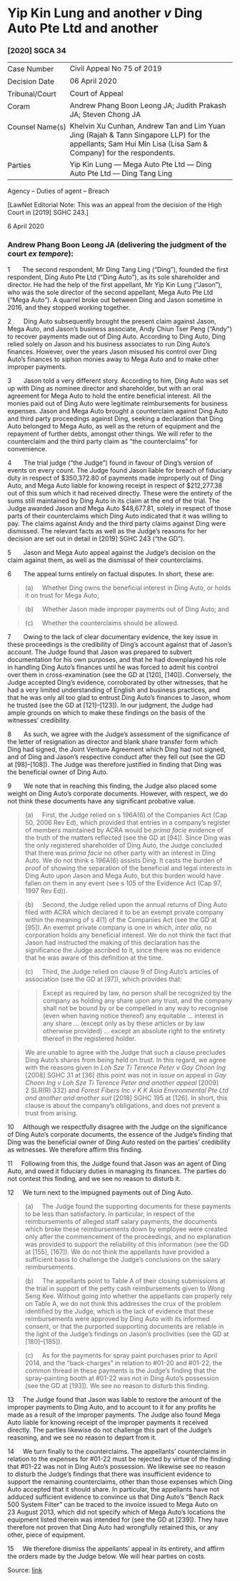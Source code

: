 <style>.footnotes::before { content: "Footnotes:"; }</style>
# Yip Kin Lung and another _v_ Ding Auto Pte Ltd and another  

### \[2020\] SGCA 34

<table id="info-table"><tbody><tr class="info-row"><td class="txt-label" style="padding: 4px 0px; white-space: nowrap" valign="top">Case Number</td><td class="txt-body">Civil Appeal No 75 of 2019</td></tr><tr class="info-row"><td class="txt-label" style="padding: 4px 0px; white-space: nowrap" valign="top">Decision Date</td><td class="txt-body">06 April 2020</td></tr><tr class="info-row"><td class="txt-label" style="padding: 4px 0px; white-space: nowrap" valign="top">Tribunal/Court</td><td class="txt-body">Court of Appeal</td></tr><tr class="info-row"><td class="txt-label" style="padding: 4px 0px; white-space: nowrap" valign="top">Coram</td><td class="txt-body">Andrew Phang Boon Leong JA; Judith Prakash JA; Steven Chong JA</td></tr><tr class="info-row"><td class="txt-label" style="padding: 4px 0px; white-space: nowrap" valign="top">Counsel Name(s)</td><td class="txt-body">Khelvin Xu Cunhan, Andrew Tan and Lim Yuan Jing (Rajah &amp; Tann Singapore LLP) for the appellants; Sam Hui Min Lisa (Lisa Sam &amp; Company) for the respondents.</td></tr><tr class="info-row"><td class="txt-label" style="padding: 4px 0px; white-space: nowrap" valign="top">Parties</td><td class="txt-body">Yip Kin Lung — Mega Auto Pte Ltd — Ding Auto Pte Ltd — Ding Tang Ling</td></tr></tbody></table>

Agency – Duties of agent – Breach

\[LawNet Editorial Note: This was an appeal from the decision of the High Court in <span class="citation">\[2019\] SGHC 243</span>.\]

6 April 2020

### Andrew Phang Boon Leong JA (delivering the judgment of the court _ex tempore_):

1       The second respondent, Mr Ding Tang Ling (“Ding”), founded the first respondent, Ding Auto Pte Ltd (“Ding Auto”), as its sole shareholder and director. He had the help of the first appellant, Mr Yip Kin Lung (“Jason”), who was the sole director of the second appellant, Mega Auto Pte Ltd (“Mega Auto”). A quarrel broke out between Ding and Jason sometime in 2016, and they stopped working together.

2       Ding Auto subsequently brought the present claim against Jason, Mega Auto, and Jason’s business associate, Andy Chiun Tser Peng (“Andy”) to recover payments made out of Ding Auto. According to Ding Auto, Ding relied solely on Jason and his business associates to run Ding Auto’s finances. However, over the years Jason misused his control over Ding Auto’s finances to siphon monies away to Mega Auto and to make other improper payments.

3       Jason told a very different story. According to him, Ding Auto was set up with Ding as nominee director and shareholder, but with an oral agreement for Mega Auto to hold the entire beneficial interest. All the monies paid out of Ding Auto were legitimate reimbursements for business expenses. Jason and Mega Auto brought a counterclaim against Ding Auto and third party proceedings against Ding, seeking a declaration that Ding Auto belonged to Mega Auto, as well as the return of equipment and the repayment of further debts, amongst other things. We will refer to the counterclaim and the third party claim as “the counterclaims” for convenience.

4       The trial judge (“the Judge”) found in favour of Ding’s version of events on every count. The Judge found Jason liable for breach of fiduciary duty in respect of $350,372.80 of payments made improperly out of Ding Auto, and Mega Auto liable for knowing receipt in respect of $212,277.38 out of this sum which it had received directly. These were the entirety of the sums still maintained by Ding Auto in its claim at the end of the trial. The Judge awarded Jason and Mega Auto $48,677.81, solely in respect of those parts of their counterclaims which Ding Auto indicated that it was willing to pay. The claims against Andy and the third party claims against Ding were dismissed. The relevant facts as well as the Judge’s reasons for her decision are set out in detail in <span class="citation">\[2019\] SGHC 243</span> (“the GD”).

5       Jason and Mega Auto appeal against the Judge’s decision on the claim against them, as well as the dismissal of their counterclaims.

6       The appeal turns entirely on factual disputes. In short, these are:

> (a)     Whether Ding owns the beneficial interest in Ding Auto, or holds it on trust for Mega Auto;

> (b)     Whether Jason made improper payments out of Ding Auto; and

> (c)     Whether the counterclaims should be allowed.

7       Owing to the lack of clear documentary evidence, the key issue in these proceedings is the credibility of Ding’s account against that of Jason’s account. The Judge found that Jason was prepared to subvert documentation for his own purposes, and that he had downplayed his role in handling Ding Auto’s finances until he was forced to admit his control over them in cross-examination (see the GD at \[120\], \[140\]). Conversely, the Judge accepted Ding’s evidence, corroborated by other witnesses, that he had a very limited understanding of English and business practices, and that he was only all too glad to entrust Ding Auto’s finances to Jason, whom he trusted (see the GD at \[121\]–\[123\]). In our judgment, the Judge had ample grounds on which to make these findings on the basis of the witnesses’ credibility.

8       As such, we agree with the Judge’s assessment of the significance of the letter of resignation as director and blank share transfer form which Ding had signed, the Joint Venture Agreement which Ding had not signed, and of Ding and Jason’s respective conduct after they fell out (see the GD at \[98\]–\[108\]). The Judge was therefore justified in finding that Ding was the beneficial owner of Ding Auto.

9       We note that in reaching this finding, the Judge also placed some weight on Ding Auto’s corporate documents. However, with respect, we do not think these documents have any significant probative value.

> (a)     First, the Judge relied on s 196A(6) of the Companies Act (Cap 50, 2006 Rev Ed), which provided that entries in a company’s register of members maintained by ACRA would be _prima facie_ evidence of the truth of the matters reflected (see the GD at \[94\]). Since Ding was the only registered shareholder of Ding Auto, the Judge concluded that there was _prima facie_ no other party with an interest in Ding Auto. We do not think s 196A(6) assists Ding. It casts the burden of proof of showing the separation of the beneficial and legal interests in Ding Auto upon Jason and Mega Auto, but this burden would have fallen on them in any event (see s 105 of the Evidence Act (Cap 97, 1997 Rev Ed)).

> (b)     Second, the Judge relied upon the annual returns of Ding Auto filed with ACRA which declared it to be an exempt private company within the meaning of s 4(1) of the Companies Act (see the GD at \[95\]). An exempt private company is one in which, _inter alia_, no corporation holds any beneficial interest. We do not think the fact that Jason had instructed the making of this declaration has the significance the Judge ascribed to it, since there was no evidence that he was aware of this definition at the time.

> (c)     Third, the Judge relied on clause 9 of Ding Auto’s articles of association (see the GD at \[97\]), which provides that:

>> Except as required by law, no person shall be recognized by the company as holding any share upon any trust, and the company shall not be bound by or be compelled in any way to recognise (even when having notice thereof) any equitable … interest in any share … (except only as by these articles or by law otherwise provided) … except an absolute right to the entirety thereof in the registered holder.

> We are unable to agree with the Judge that such a clause precludes Ding Auto’s shares from being held on trust. In this regard, we agree with the reasons given in _Loh Sze Ti Terence Peter v Gay Choon Ing_ <span class="citation">\[2008\] SGHC 31</span> at \[36\] (this point was not in issue on appeal in _Gay Choon Ing v Loh Sze Ti Terence Peter and another appeal_ <span class="citation">\[2009\] 2 SLR(R) 332</span>) and _Forest Fibers Inc v K K Asia Environmental Pte Ltd and another and another suit_ <span class="citation">\[2018\] SGHC 195</span> at \[126\]. In short, this clause is about the company’s obligations, and does not prevent a trust from arising.

10     Although we respectfully disagree with the Judge on the significance of Ding Auto’s corporate documents, the essence of the Judge’s finding that Ding was the beneficial owner of Ding Auto rested on the parties’ credibility as witnesses. We therefore affirm this finding.

11     Following from this, the Judge found that Jason was an agent of Ding Auto, and owed it fiduciary duties in managing its finances. The parties do not contest this finding, and we see no reason to disturb it.

12     We turn next to the impugned payments out of Ding Auto.

> (a)     The Judge found the supporting documents for these payments to be less than satisfactory. In particular, in respect of the reimbursements of alleged staff salary payments, the documents which broke these reimbursements down by employee were created only after the commencement of the proceedings, and no explanation was provided to support the reliability of this information (see the GD at \[155\], \[167\]). We do not think the appellants have provided a sufficient basis to challenge the Judge’s conclusions on the salary reimbursements.

> (b)     The appellants point to Table A of their closing submissions at the trial in support of the petty cash reimbursements given to Wong Seng Kee. Without going into whether the appellants can properly rely on Table A, we do not think this addresses the crux of the problem identified by the Judge, which is the lack of evidence that these reimbursements were approved by Ding Auto with its informed consent, or that the purported supporting documents are reliable in the light of the Judge’s findings on Jason’s proclivities (see the GD at \[180\]–\[185\]).

> (c)     As for the payments for spray paint purchases prior to April 2014, and the “back-charges” in relation to #01-20 and #01-22, the common thread in these payments is the Judge’s finding that the spray-painting booth at #01-22 was not in Ding Auto’s possession (see the GD at \[193\]). We see no reason to disturb this finding.

13     The Judge found that Jason was liable to restore the amount of the improper payments to Ding Auto, and to account to it for any profits he made as a result of the improper payments. The Judge also found Mega Auto liable for knowing receipt of the improper payments it received directly. The parties likewise do not challenge this part of the Judge’s reasoning, and we see no reason to depart from it.

14     We turn finally to the counterclaims. The appellants’ counterclaims in relation to the expenses for #01-22 must be rejected by virtue of the finding that #01-22 was not in Ding Auto’s possession. We likewise see no reason to disturb the Judge’s findings that there was insufficient evidence to support the remaining counterclaims, other than those expenses which Ding Auto accepted that it should share. In particular, the appellants have not adduced sufficient evidence to convince us that Ding Auto’s “Bench Rack 500 System Filter” can be traced to the invoice issued to Mega Auto on 23 August 2013, which did not specify which of Mega Auto’s locations the equipment listed therein was intended for (see the GD at \[239\]). They have therefore not proven that Ding Auto had wrongfully retained this, or any other, piece of equipment.

15     We therefore dismiss the appellants’ appeal in its entirety, and affirm the orders made by the Judge below. We will hear parties on costs.


Source: [link](https://www.lawnet.sg:443/lawnet/web/lawnet/free-resources?p_p_id=freeresources_WAR_lawnet3baseportlet&p_p_lifecycle=1&p_p_state=normal&p_p_mode=view&_freeresources_WAR_lawnet3baseportlet_action=openContentPage&_freeresources_WAR_lawnet3baseportlet_docId=%2FJudgment%2F24337-SSP.xml)
